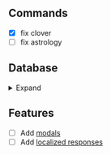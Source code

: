 ## Commands

- [x] fix clover
- [ ] fix astrology

## Database

<details>
<summary>Expand</summary>

- [ ] MHFU [Wiki](https://monsterhunter.fandom.com/wiki/MHFU:_Monsters)
    - [ ] Herbivores
        - [ ] [Line 8](./App/canary/database/monster-hunter/embed.json)
            - [ ] Anteka
            - [ ] Popo
            - [ ] Kelbi
            - [ ] Mosswine
            - [ ] Aptonoth
            - [ ] Apceros
        - [ ] [Line 20](./App/canary/database/monster-hunter/menu.json)
        - [ ] [Line 42](./App/canary/database/monster-hunter/menu.json)
            - [ ] Anteka
            - [ ] Popo
            - [ ] Kelbi
            - [ ] Mosswine
            - [ ] Aptonoth
            - [ ] Apceros
</details>

## Features

- [ ] Add [modals](https://discordjs.guide/interactions/modals.html)
- [ ] Add [localized responses](https://discordjs.guide/slash-commands/advanced-creation.html#localizations)